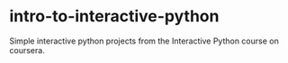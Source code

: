 # intro-to-interactive-python
Simple interactive python projects from the Interactive Python course on coursera.
